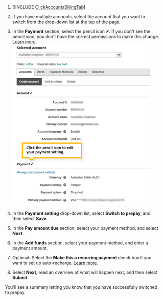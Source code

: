 1. [!INCLUDE [ClickAccountsBillingTab](./ClickAccountsBillingTab.md)]
1. If you have multiple accounts, select the account that you want to switch from the drop-down list at the top of the page.
1. In the **Payment** section, select the pencil icon ![pencil icon](../../images/BA_icon_edit.png). 			If you don't see the pencil icon, you don't have the correct permissions to make this change. [Learn more](../hlp_BA_CONC_SSUserRoles.md).
![Switch payment setting](../../images/BA_ScreenCap_SwitchPostpayPrepay.png)

1. In the **Payment setting** drop-down list, select **Switch to prepay**, and then select **Save**.
1. In the **Pay amount due** section, select your payment method, and select **Next**.
1. In the **Add funds** section, select your payment method, and enter a payment amount.
1. Optional: Select the **Make this a recurring payment** check box if you want to set up auto-recharge. [Learn more](../hlp_BA_PROC_AddFunds.md).
1. Select **Next**, read an overview of what will happen next, and then select **Submit**.

You'll see a summary letting you know that you have successfully switched to prepay.


